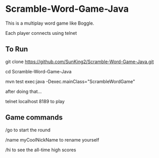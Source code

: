# Scramble-Word-Game-Java
This is a multiplay word game like Boggle.

Each player connects using telnet 

## To Run
git clone https://github.com/SunKing2/Scramble-Word-Game-Java.git

cd Scramble-Word-Game-Java

mvn test exec:java -Dexec.mainClass="ScrambleWordGame"

after doing that...

telnet localhost 8189 to play

## Game commands
/go  to start the round

/name myCoolNickName to rename yourself

/hi to see the all-time high scores
